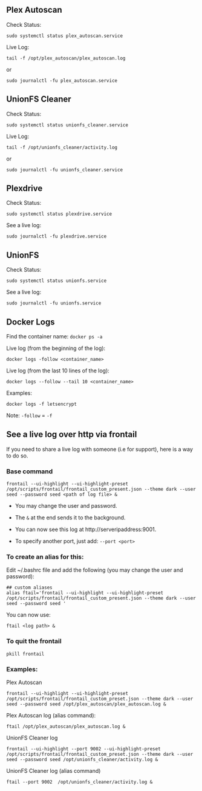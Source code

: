 
## Plex Autoscan


Check Status:
```
sudo systemctl status plex_autoscan.service
```

Live Log:
```
tail -f /opt/plex_autoscan/plex_autoscan.log
```
or
```
sudo journalctl -fu plex_autoscan.service
```

## UnionFS Cleaner


Check Status:
```
sudo systemctl status unionfs_cleaner.service
```


Live Log:
```
tail -f /opt/unionfs_cleaner/activity.log
```
or
```
sudo journalctl -fu unionfs_cleaner.service
```

## Plexdrive

Check Status:
```
sudo systemctl status plexdrive.service
```


See a live log:
```
sudo journalctl -fu plexdrive.service
```

## UnionFS

Check Status:
```
sudo systemctl status unionfs.service
```


See a live log:
```
sudo journalctl -fu unionfs.service
```



## Docker Logs

Find the container name: `docker ps -a`


Live log (from the beginning of the log):
```
docker logs -follow <container_name>
```

Live log (from the last 10 lines of the log):
```
docker logs --follow --tail 10 <container_name>
```


Examples:

```
docker logs -f letsencrypt
```

Note: `-follow` = `-f`



## See a live log over http via frontail

If you need to share a live log with someone (i.e for support), here is a way to do so.


### Base command 

```
frontail --ui-highlight --ui-highlight-preset /opt/scripts/frontail/frontail_custom_present.json --theme dark --user seed --password seed <path of log file> &
```

- You may change the user and password. 

- The `&` at the end sends it to the background. 

- You can now see this log at http://serveripaddress:9001. 

- To specify another port, just add: ` --port <port> `



### To create an alias for this:

Edit ~/.bashrc file and add the following (you may change the user and password):
```
## custom aliases
alias ftail='frontail --ui-highlight --ui-highlight-preset /opt/scripts/frontail/frontail_custom_present.json --theme dark --user seed --password seed '
```

You can now use:

```
ftail <log path> &
```


### To quit the frontail

```
pkill frontail
```

### Examples:

Plex Autoscan
```
frontail --ui-highlight --ui-highlight-preset /opt/scripts/frontail/frontail_custom_preset.json --theme dark --user seed --password seed /opt/plex_autoscan/plex_autoscan.log &
```

Plex Autoscan log (alias command):
```
ftail /opt/plex_autoscan/plex_autoscan.log &
```


UnionFS Cleaner log 

```
frontail --ui-highlight --port 9002 --ui-highlight-preset /opt/scripts/frontail/frontail_custom_preset.json --theme dark --user seed --password seed /opt/unionfs_cleaner/activity.log &
```


UnionFS Cleaner log (alias command)

```
ftail --port 9002  /opt/unionfs_cleaner/activity.log &
```

